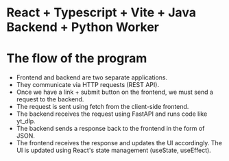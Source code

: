 # React + Typescript + Vite + Java Backend + Python Worker

# The flow of the program

- Frontend and backend are two separate applications.
- They communicate via HTTP requests (REST API).
- Once we have a link + submit button on the frontend, we must send a request to the backend.
- The request is sent using fetch from the client-side frontend.
- The backend receives the request using FastAPI and runs code like yt_dlp.
- The backend sends a response back to the frontend in the form of JSON.
- The frontend receives the response and updates the UI accordingly. The UI is updated using React's state management (useState, useEffect).
